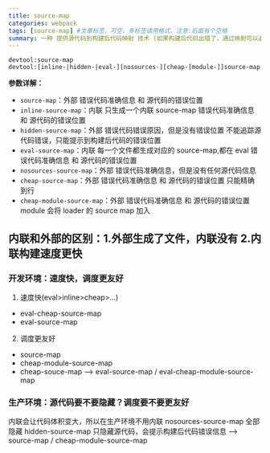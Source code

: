 ```yaml
---
title: source-map
categories: webpack
tags: [source-map] #文章标签，可空，多标签请用格式，注意:后面有个空格
summary: 一种 提供源代码到构建后代码映射 技术 (如果构建后代码出错了，通过映射可以追踪源代码错误)
---
```


```
devtool:source-map
devtool:[inline-|hidden-|eval-][nosources-][cheap-[module-]]source-map
```

**参数详解：**

- `source-map`：外部
  错误代码准确信息 和 源代码的错误位置
- `inline-source-map`：内联
  只生成一个内联 source-map
  错误代码准确信息 和 源代码的错误位置
- `hidden-source-map`：外部
  错误代码错误原因，但是没有错误位置
  不能追踪源代码错误，只能提示到构建后代码的错误位置
- `eval-source-map`：内联
  每一个文件都生成对应的 source-map,都在 eval
  错误代码准确信息 和 源代码的错误位置
- `nosources-source-map`：外部
  错误代码准确信息，但是没有任何源代码信息
- `cheap-source-map`：外部
  错误代码准确信息 和 源代码的错误位置
  只能精确到行
- `cheap-module-source-map`：外部
  错误代码准确信息 和 源代码的错误位置
  module 会将 loader 的 source map 加入

## 内联和外部的区别：1.外部生成了文件，内联没有 2.内联构建速度更快

### 开发环境：速度快，调度更友好

1. 速度快(eval>inline>cheap>...)

- eval-cheap-source-map
- eval-source-map

2. 调度更友好

- source-map
- cheap-module-source-map
- cheap-souce-map
  --> eval-source-map / eval-cheap-module-source-map

### 生产环境：源代码要不要隐藏？调度要不要更友好

内联会让代码体积变大，所以在生产环境不用内联
nosources-source-map 全部隐藏
hidden-source-map 只隐藏源代码，会提示构建后代码错误信息
--> source-map / cheap-module-source-map
